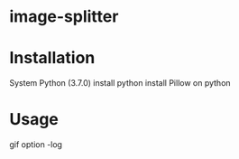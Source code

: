 # image-splitter

# Installation
System Python (3.7.0)
install python
install Pillow on python 

# Usage
gif
option -log 


